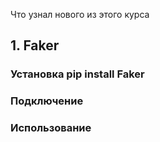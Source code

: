
Что узнал нового из этого курса

  ## 1. Faker
  ### Установка **pip install Faker**
  ### Подключение 
  ### Использование